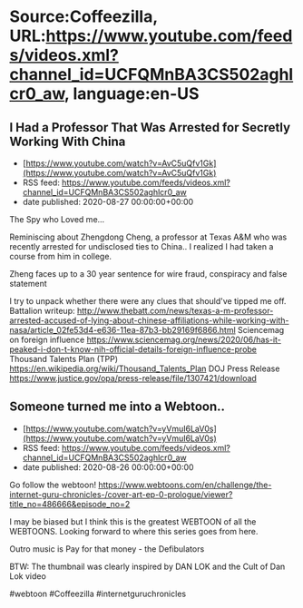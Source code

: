 # Source:Coffeezilla, URL:https://www.youtube.com/feeds/videos.xml?channel_id=UCFQMnBA3CS502aghlcr0_aw, language:en-US

## I Had a Professor That Was Arrested for Secretly Working With China
 - [https://www.youtube.com/watch?v=AvC5uQfv1Gk](https://www.youtube.com/watch?v=AvC5uQfv1Gk)
 - RSS feed: https://www.youtube.com/feeds/videos.xml?channel_id=UCFQMnBA3CS502aghlcr0_aw
 - date published: 2020-08-27 00:00:00+00:00

The Spy who Loved me...

Reminiscing about Zhengdong Cheng, a professor at Texas A&M who was recently arrested for undisclosed ties to China.. I realized I had taken a course from him in college. 

Zheng faces up to a 30 year sentence for wire fraud, conspiracy and false statement

I try to unpack whether there were any clues that should've tipped me off. 
Battalion writeup:
http://www.thebatt.com/news/texas-a-m-professor-arrested-accused-of-lying-about-chinese-affiliations-while-working-with-nasa/article_02fe53d4-e636-11ea-87b3-bb29169f6866.html
Sciencemag on foreign influence
https://www.sciencemag.org/news/2020/06/has-it-peaked-i-don-t-know-nih-official-details-foreign-influence-probe
Thousand Talents Plan (TPP)
https://en.wikipedia.org/wiki/Thousand_Talents_Plan
DOJ Press Release
https://www.justice.gov/opa/press-release/file/1307421/download

## Someone turned me into a Webtoon..
 - [https://www.youtube.com/watch?v=yVmuI6LaV0s](https://www.youtube.com/watch?v=yVmuI6LaV0s)
 - RSS feed: https://www.youtube.com/feeds/videos.xml?channel_id=UCFQMnBA3CS502aghlcr0_aw
 - date published: 2020-08-26 00:00:00+00:00

Go follow the webtoon!
https://www.webtoons.com/en/challenge/the-internet-guru-chronicles-/cover-art-ep-0-prologue/viewer?title_no=486666&episode_no=2

I may be biased but I think this is the greatest WEBTOON of all the WEBTOONS. 
Looking forward to where this series goes from here.

Outro music is Pay for that money - the Defibulators

BTW: The thumbnail was clearly inspired by DAN LOK and the Cult of Dan Lok video

#webtoon #Coffeezilla #internetguruchronicles

